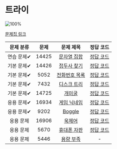 # 트라이

![100%](https://progress-bar.dev/7/?scale=10&title=progress&width=500&color=babaca&suffix=/10)

[문제집 링크](https://www.acmicpc.net/workbook/view/12649)

| 문제 분류  | 문제  |                       문제 제목                       |                                                                             정답 코드                                                                              |
| :--------: | :---: | :---------------------------------------------------: | :----------------------------------------------------------------------------------------------------------------------------------------------------------------: |
| 연습 문제✔ | 14425 | [문자열 집합](https://www.acmicpc.net/problem/14425)  |     [정답 코드](/%EC%BD%94%EB%94%A9%ED%85%8C%EC%8A%A4%ED%8A%B8%EA%B3%B5%EB%B6%80/%EB%B0%B1%EC%A4%80/S3%EB%AC%B8%EC%9E%90%EC%97%B4%EC%A7%91%ED%95%A914425.java)     |
| 기본 문제✔ | 14426 | [접두사 찾기](https://www.acmicpc.net/problem/14426)  |     [정답 코드](/%EC%BD%94%EB%94%A9%ED%85%8C%EC%8A%A4%ED%8A%B8%EA%B3%B5%EB%B6%80/%EB%B0%B1%EC%A4%80/S1%EC%A0%91%EB%91%90%EC%82%AC%EC%B0%BE%EA%B8%B014426.java)     |
| 기본 문제✔ | 5052  | [전화번호 목록](https://www.acmicpc.net/problem/5052) | [정답 코드](/%EC%BD%94%EB%94%A9%ED%85%8C%EC%8A%A4%ED%8A%B8%EA%B3%B5%EB%B6%80/%EB%B0%B1%EC%A4%80/G4%EC%A0%84%ED%99%94%EB%B2%88%ED%98%B8%EB%AA%A9%EB%A1%9D5052.java) |
| 기본 문제✔ | 7432  |  [디스크 트리](https://www.acmicpc.net/problem/7432)  |     [정답 코드](/%EC%BD%94%EB%94%A9%ED%85%8C%EC%8A%A4%ED%8A%B8%EA%B3%B5%EB%B6%80/%EB%B0%B1%EC%A4%80/G2%EB%94%94%EC%8A%A4%ED%81%AC%ED%8A%B8%EB%A6%AC7432.java)      |
| 기본 문제✔ | 14725 |    [개미굴](https://www.acmicpc.net/problem/14725)    |              [정답 코드](/%EC%BD%94%EB%94%A9%ED%85%8C%EC%8A%A4%ED%8A%B8%EA%B3%B5%EB%B6%80/%EB%B0%B1%EC%A4%80/G3%EA%B0%9C%EB%AF%B8%EA%B5%B414725.java)              |
| 응용 문제✔ | 16934 | [게임 닉네임](https://www.acmicpc.net/problem/16934)  |     [정답 코드](/%EC%BD%94%EB%94%A9%ED%85%8C%EC%8A%A4%ED%8A%B8%EA%B3%B5%EB%B6%80/%EB%B0%B1%EC%A4%80/G3%EA%B2%8C%EC%9E%84%EB%8B%89%EB%84%A4%EC%9E%8416934.java)     |
| 응용 문제✔ | 9202  |    [Boggle](https://www.acmicpc.net/problem/9202)     |                         [정답 코드](/%EC%BD%94%EB%94%A9%ED%85%8C%EC%8A%A4%ED%8A%B8%EA%B3%B5%EB%B6%80/%EB%B0%B1%EC%A4%80/P5Boggle9202.java)                         |
| 응용 문제  | 16906 |    [욱제어](https://www.acmicpc.net/problem/16906)    |                                                              [정답 코드](../0x1F/solutions/16906.cpp)                                                              |
| 응용 문제  | 5670  |  [휴대폰 자판](https://www.acmicpc.net/problem/5670)  |                                                              [정답 코드](../0x1F/solutions/5670.cpp)                                                               |
| 응용 문제  | 5446  |   [용량 부족](https://www.acmicpc.net/problem/5446)   |                                                                                 -                                                                                  |
